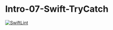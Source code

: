 # Intro-07-Swift-TryCatch
[![SwiftLint](https://github.com/ICS4U-Programming-SantiagoHewettSH/Intro-07-Swift-TryCatch/workflows/SwiftLint/badge.svg)](https://github.com/ICS4U-Programming-SantiagoHewettSH/Intro-07-Swift-TryCatch/actions)
